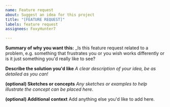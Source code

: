 ```yaml
---
name: Feature request
about: Suggest an idea for this project
title: "[FEATURE REQUEST]"
labels: feature request
assignees: FoxyHunter7

---
```


**Summary of  why you want this:**
_Is this feature request related to a problem, e.g. something that frustrates you or you wish works differently or is it just something you'd really like to see?

**Describe the solution you'd like**
_A clear description of your idea, be as detailed as you can!_

**(optional) Sketches or concepts**
_Any sketches or examples to help illustrate the concept can be placed here._

**(optional) Additional context**
Add anything else you'd like to add here.
